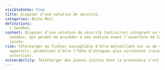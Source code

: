 ```yaml
---
visibleInCms: true
title: Disposer d’une solution de sécurité.
categories: Boîte Mail
definitions:
  - Sandbox
content: Disposer d’une solution de sécurité (antivirus) intégrant un système de
  Sandbox, qui permet de procéder à une analyse avant l’ouverture de la pièce
  jointe.
risk: Télécharger un fichier susceptible d’être malveillant sur un de ses
  appareils, permettant d’être l’hôte d’attaques plus virulentes (ransomware,
  extorsion).
vulnerability: Télécharger des pièces jointes dont la provenance n’est pas sûre.
---
```

